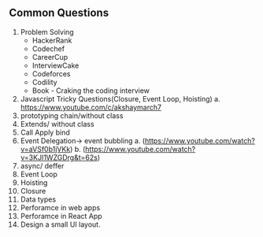 ## Common Questions

1. Problem Solving
    * HackerRank
    * Codechef
    * CareerCup
    * InterviewCake
    * Codeforces
    * Codility
    * Book - Craking the coding interview
3. Javascript Tricky Questions(Closure, Event Loop, Hoisting)
    a. https://www.youtube.com/c/akshaymarch7
5. prototyping chain/without class
6. Extends/ without class
7. Call Apply bind
8. Event Delegation-> event bubbling 
  a. (https://www.youtube.com/watch?v=aVSf0b1jVKk)
  b. (https://www.youtube.com/watch?v=3KJI1WZGDrg&t=62s)
8. async/ deffer
9. Event Loop
10. Hoisting
11. Closure
12. Data types
13. Perforamce in web apps
14. Perforamce in React App
15. Design a small UI layout.
